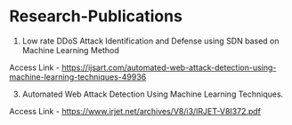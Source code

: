 # Research-Publications
1. Low rate DDoS Attack Identification and Defense using SDN based on
Machine Learning Method

Access Link - https://ijsart.com/automated-web-attack-detection-using-machine-learning-techniques-49936

3. Automated Web Attack Detection Using Machine Learning Techniques.

Access Link - https://www.irjet.net/archives/V8/i3/IRJET-V8I372.pdf
